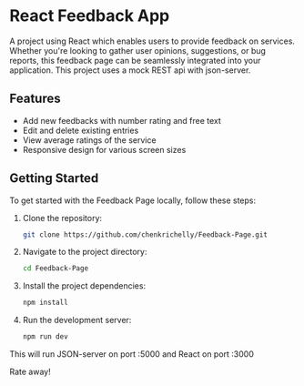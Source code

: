 # React Feedback App

A project using React which enables users to provide feedback on services. Whether you're looking to gather user opinions, suggestions, or bug reports, this feedback page can be seamlessly integrated into your application. This project uses a mock REST api with json-server.

## Features
- Add new feedbacks with number rating and free text
- Edit and delete existing entries
- View average ratings of the service
- Responsive design for various screen sizes

## Getting Started

To get started with the Feedback Page locally, follow these steps:

1. Clone the repository:

   ```bash
   git clone https://github.com/chenkrichelly/Feedback-Page.git

2. Navigate to the project directory:
   ```bash
   cd Feedback-Page

3. Install the project dependencies:
   ```bash
   npm install

4. Run the development server:
   ```bash
   npm run dev
   
This will run JSON-server on port :5000 and React on port :3000

Rate away!




